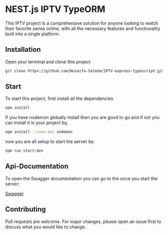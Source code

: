# NEST.js IPTV TypeORM

This IPTV project is a comprehensive solution for anyone looking to watch their favorite series online, with all the necessary features and functionality built into a single platform.

## Installation

Open your terminal and clone this project

```bash
git clone https://github.com/Huzaifa-Saleem/IPTV-express-typescript.git iptv
```

## Start

To start this project, first install all the dependencies

```bash
npm install
```

If you have nodemon globally install then you are good to go and if not you can install it in your project by,

```bash
npm install --save-dev nodemon
```

now you are all setup to start the server by:

```bash
npm run start:dev
```

## Api-Documentation

To open the Swagger documentation you can go to the once you start the server:

[Swagger](http:localhost:5000/api-docs)


## Contributing

Pull requests are welcome. For major changes, please open an issue first
to discuss what you would like to change.
